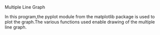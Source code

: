 Multiple Line Graph 

In this program,the pyplot module from the matplotlib package is used to plot the graph.The various functions used enable drawing of the multiple line graph.
